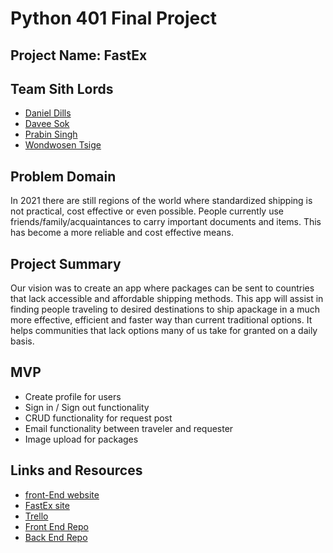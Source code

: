 # Python 401 Final Project

## Project Name: FastEx

## Team Sith Lords

- [Daniel Dills](https://github.com/danieldills)
- [Davee Sok](https://github.com/daveeS987)
- [Prabin Singh](https://github.com/prabin544)
- [Wondwosen Tsige](https://github.com/WondwosenTsige)

## Problem Domain

In 2021 there are still regions of the world where standardized shipping is not practical, cost effective or even possible. People currently use friends/family/acquaintances to carry important documents and items. This has become a more reliable and cost effective means.

## Project Summary

Our vision was to create an app where packages can be sent to countries that lack accessible and affordable shipping methods. This app will assist in finding people traveling to desired destinations to ship apackage in a much more effective, efficient and faster way than current traditional options. It helps communities that lack options many of us take for granted on a daily basis.

## MVP

- Create profile for users
- Sign in / Sign out functionality
- CRUD functionality for request post
- Email functionality between traveler and requester
- Image upload for packages

## Links and Resources

- [front-End website](https://project-frontend-three.vercel.app/)
- [FastEx site]()
- [Trello](https://trello.com/b/rF1sdqfr/team-ddpw)
- [Front End Repo](https://github.com/Team-DDPW/project-frontend)
- [Back End Repo](https://github.com/Team-DDPW/project_backend)
